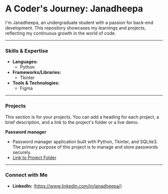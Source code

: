 # A Coder's Journey: Janadheepa

I'm Janadheepa, an undergraduate student with a passion for back-end development. This repository showcases my learnings and projects, reflecting my continuous growth in the world of code.

---

### Skills & Expertise

* **Languages:**
    * Python
* **Frameworks/Libraries:**
    * Tkinter
* **Tools & Technologies:**
    * Figma

---

### Projects

This section is for your projects. You can add a heading for each project, a brief description, and a link to the project's folder or a live demo.

**Password manager**
* Password manager application built with Python, Tkinter, and SQLite3. The primary purpose of this project is to manage and store passwords securely.
* [Link to Project Folder]((https://github.com/JWijethunga/Password-Manager))

---

### Connect with Me

* **LinkedIn:** (https://www.linkedin.com/in/janadheepa/)
